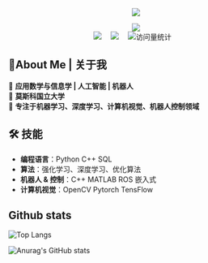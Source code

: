 <div align="center">
<p align="center">
<img src="https://capsule-render.vercel.app/api?type=waving&color=timeGradient&height=260&&section=header&text=%D0%9F%D1%80%D0%B8%D0%B2%D0%B5%D1%82!&fontSize=90&fontAlign=55&fontAlignY=28&desc=%D0%AF%20%D0%AD%D1%85%D0%BE-%D0%9D%D1%8C%D0%B5🐾&descAlign=50&descSize=30&descAlignY=56" />
</p>
     
  <div>
    <a href="https://github.com/Ericsciencer">
      <img src="https://readme-typing-svg.demolab.com?font=Fira+Code&pause=1000&width=980&lines=console.log(%22Hello%2C%20World!%22);Welcome to my Github! &center=true&size=35&color=#33ccff " />
    </a>
  </div>
   
   <!-- cute cat pictures 图片-->

   <!-- profile logo 个人资料徽标 -->
  <div>
     <!-- csdn -->
     <a href="https://blog.csdn.net/Eric005"><img src="https://img.shields.io/badge/CSDN-博客-ff3300" /></a>&emsp;
      <!-- zhihu -->
     <a href="https://www.zhihu.com/people/xin-shi-dai-zhu-yi-jie-ban-ren"><img src="https://img.shields.io/badge/Zhihu-知乎-3399ff" /></a>&emsp;     
    <!-- visitor -->
    <img src="https://komarev.com/ghpvc/?username=Ericsciencer&label=Views&color=orange&style=flat" alt="访问量统计" />&emsp;

  </div>

  
<!-- Snake Code Contribution Map 贪吃蛇代码贡献图 -->


</div>


## 👋About Me | 关于我

📕 **应用数学与信息学 | 人工智能 | 机器人**    
🏫 **莫斯科国立大学**    
🎯 **专注于机器学习、深度学习、计算机视觉、机器人控制领域**    

  
<!--
**Ericsciencer/Ericsciencer** is a ✨ _special_ ✨ repository because its `README.md` (this file) appears on your GitHub profile.

Here are some ideas to get you started:

- 🔭 I’m currently working on ...
- 🌱 I’m currently learning ...
- 👯 I’m looking to collaborate on ...
- 🤔 I’m looking for help with ...
- 💬 Ask me about ...
- 📫 How to reach me: ...
- 😄 Pronouns: ...
- ⚡ Fun fact: ...
-->

## 🛠 技能
- **编程语言**：Python C++ SQL    
- **算法**：强化学习、深度学习、优化算法    
- **机器人 & 控制**：C++ MATLAB ROS 嵌入式    
- **计算机视觉**：OpenCV Pytorch TensFlow    

## Github stats
![Top Langs](https://github-readme-stats.vercel.app/api/top-langs/?username=Ericsciencer)

![Anurag's GitHub stats](https://github-readme-stats.vercel.app/api?username=Ericsciencer)
